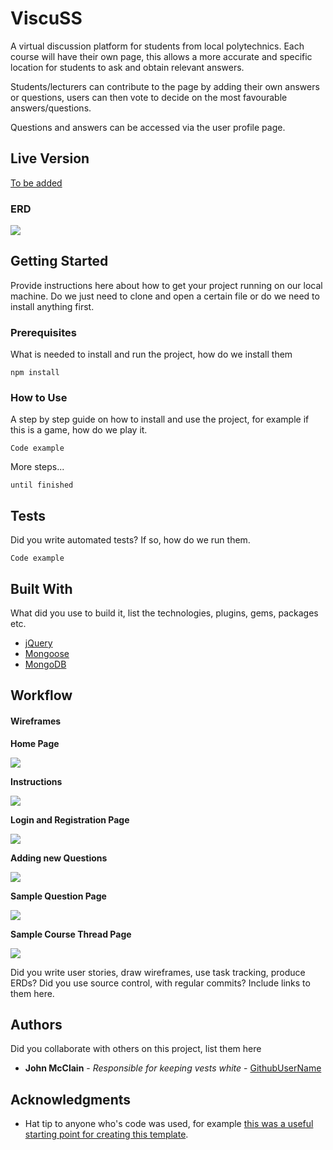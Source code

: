 # ViscuSS

A virtual discussion platform for students from local polytechnics. Each course will have their own page, this allows a more accurate and specific location for students to ask and obtain relevant answers.

Students/lecturers can contribute to the page by adding their own answers or questions, users can then vote to decide on the most favourable answers/questions.

Questions and answers can be accessed via the user profile page.

## Live Version

[To be added](www.test.com)
### ERD

![](/assets/images/ERD.png)

## Getting Started

Provide instructions here about how to get your project running on our local machine. Do we just need to clone and open a certain file or do we need to install anything first.




### Prerequisites

What is needed to install and run the project, how do we install them

```
npm install
```

### How to Use

A step by step guide on how to install and use the project, for example if this is a game, how do we play it.


```
Code example
```

More steps...

```
until finished
```


## Tests

Did you write automated tests? If so, how do we run them.


```
Code example
```


## Built With

What did you use to build it, list the technologies, plugins, gems, packages etc.

* [jQuery](http://jquery.com/)
* [Mongoose](http://mongoosejs.com/)
* [MongoDB](https://www.mongodb.com/)

## Workflow

#### Wireframes

**Home Page**

![](/assets/images/homepage.png)

**Instructions**

![](/assets/images/instructions.png)

**Login and Registration Page**

![](/assets/images/landingpage.png)

**Adding new Questions**

![](/assets/images/newquestion.png)

**Sample Question Page**

![](/assets/images/singlethread.png)

**Sample Course Thread Page**

![](/assets/images/coursethread.png)

Did you write user stories, draw wireframes, use task tracking, produce ERDs? Did you use source control, with regular commits? Include links to them here.

## Authors

Did you collaborate with others on this project, list them here

* **John McClain** - *Responsible for keeping vests white* - [GithubUserName](https://github.com/GithubUserName)

## Acknowledgments

* Hat tip to anyone who's code was used, for example [this was a useful starting point for creating this template](https://gist.github.com/PurpleBooth/109311bb0361f32d87a2).
